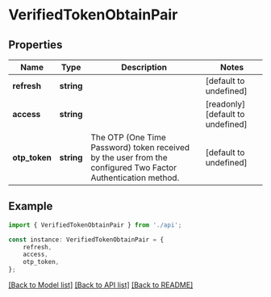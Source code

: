 # VerifiedTokenObtainPair


## Properties

Name | Type | Description | Notes
------------ | ------------- | ------------- | -------------
**refresh** | **string** |  | [default to undefined]
**access** | **string** |  | [readonly] [default to undefined]
**otp_token** | **string** | The OTP (One Time Password) token received by the user from the         configured Two Factor Authentication method.          | [default to undefined]

## Example

```typescript
import { VerifiedTokenObtainPair } from './api';

const instance: VerifiedTokenObtainPair = {
    refresh,
    access,
    otp_token,
};
```

[[Back to Model list]](../README.md#documentation-for-models) [[Back to API list]](../README.md#documentation-for-api-endpoints) [[Back to README]](../README.md)
